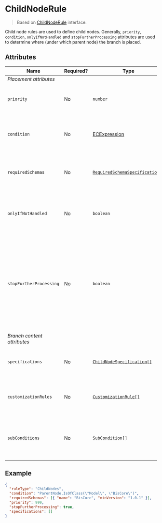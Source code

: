# ChildNodeRule

> Based on [ChildNodeRule]($presentation-common) interface.

Child node rules are used to define child nodes. Generally, `priority`, `condition`, `onlyIfNotHandled` and `stopFurtherProcessing` attributes are used to determine where (under
which parent node) the branch is placed.

## Attributes

| Name                        | Required? | Type                                                                 | Default | Meaning                                                                                                                                                                                    |
| --------------------------- | --------- | -------------------------------------------------------------------- | ------- | ------------------------------------------------------------------------------------------------------------------------------------------------------------------------------------------ |
| *Placement attributes*      |
| `priority`                  | No        | `number`                                                             | `1000`  | Defines the order in which presentation rules are evaluated.                                                                                                                               |
| `condition`                 | No        | [ECExpression](./ECExpressions.md#rule-condition)                    | `""`    | Defines a condition for the rule, which needs to be met in order to execute it.                                                                                                            |
| `requiredSchemas`           | No        | [`RequiredSchemaSpecification[]`](../Advanced/SchemaRequirements.md) | `[]`    | Specifications that define schema requirements for the rule to take effect.                                                                                                                |
| `onlyIfNotHandled`          | No        | `boolean`                                                            | `false` | Should this rule be ignored if there is already an existing rule with a higher priority.                                                                                                   |
| `stopFurtherProcessing`     | No        | `boolean`                                                            | `false` | Stop processing rules that have lower priority. Used in cases when recursion suppression is needed. **Note:** If this flag is set, `specifications` and `subConditions` are not processed. |
| *Branch content attributes* |
| `specifications`            | No        | [`ChildNodeSpecification[]`](./index.md#specifications)              | `[]`    | Specifications that define what content the rule returns.                                                                                                                                  |
| `customizationRules`        | No        | [`CustomizationRule[]`](../Customization/index.md#rules)             | `[]`    | Customization rules that are applied for the content returned by this rule.                                                                                                                |
| `subConditions`             | No        | `SubCondition[]`                                                     | `[]`    | Specifies child node rules which are only used when specific condition is satisfied                                                                                                        |

## Example

```JSON
{
  "ruleType": "ChildNodes",
  "condition": "ParentNode.IsOfClass(\"Model\", \"BisCore\")",
  "requiredSchemas": [{ "name": "BisCore", "minVersion": "1.0.1" }],
  "priority": 999,
  "stopFurtherProcessing": true,
  "specifications": []
}
```
